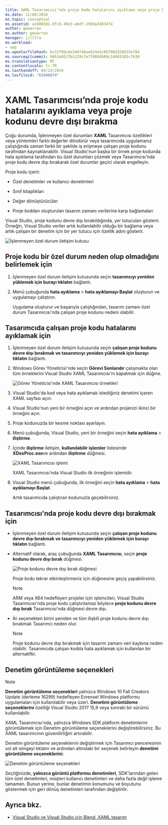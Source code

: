 ```yaml
---
title: XAML Tasarımcısı’nda proje kodu hatalarını ayıklama veya proje kodunu devre dışı bırakma
ms.date: 11/04/2016
ms.topic: conceptual
ms.assetid: ac600581-8fc8-49e3-abdf-1569a3483d74
author: gewarren
ms.author: gewarren
manager: jillfra
ms.workload:
- uwp
ms.openlocfilehash: bc22f9dcbe348f46ae624e5c06706d328633e784
ms.sourcegitcommit: 94b3a052fb1229c7e7f8804b09c1d403385c7630
ms.translationtype: MT
ms.contentlocale: tr-TR
ms.lasthandoff: 04/23/2019
ms.locfileid: "62846074"
---
```

# <a name="debug-or-disable-project-code-in-xaml-designer"></a>XAML Tasarımcısı’nda proje kodu hatalarını ayıklama veya proje kodunu devre dışı bırakma

Çoğu durumda, İşlenmeyen özel durumları **XAML** Tasarımcısı özellikleri veya yöntemleri farklı değerler döndürür veya tasarımcıda uygulamanız çalıştığında zaman farklı bir şekilde iş erişmeye çalışan proje kodunu tarafından kaynaklanabilir. Visual Studio'nun başka bir örnek proje kodunda hata ayıklama tarafından bu özel durumları çözmek veya Tasarımcısı'nda proje kodu devre dışı bırakarak özel durumlar geçici olarak engelleyin.

Proje kodu içerir:

- Özel denetimler ve kullanıcı denetimleri

- Sınıf kitaplıkları

- Değer dönüştürücüler

- Proje koddan oluşturulan tasarım zamanı verilerine karşı bağlamaları

Visual Studio, proje kodunu devre dışı bırakıldığında, yer tutucuları gösterir. Örneğin, Visual Studio veriler artık kullanılabilir olduğu bir bağlama veya artık çalışan bir denetim için bir yer tutucu için özellik adını gösterir.

![İşlenmeyen özel durum iletişim kutusu](../designers/media/xaml_unhandledexception.png)

## <a name="to-determine-if-project-code-is-causing-an-exception"></a>Proje kodu bir özel durum neden olup olmadığını belirlemek için

1. İşlenmeyen özel durum iletişim kutusunda seçin **tasarımcıyı yeniden yüklemek için burayı tıklatın** bağlantı.

2. Menü çubuğunda **hata ayıklama** > **hata ayıklamayı Başlat** oluşturun ve uygulamayı çalıştırın.

     Uygulama oluşturur ve başarıyla çalıştığından, tasarım zamanı özel durum Tasarımcısı'nda çalışan proje kodunu nedeni olabilir.

## <a name="to-debug-project-code-running-in-the-designer"></a>Tasarımcıda çalışan proje kodu hatalarını ayıklamak için

1. İşlenmeyen özel durum iletişim kutusunda seçin **çalışan proje kodunu devre dışı bırakmak ve tasarımcıyı yeniden yüklemek için burayı tıklatın** bağlantı.

2. Windows Görev Yöneticisi'nde seçin **Görevi Sonlandır** çalışmakta olan tüm örneklerini Visual Studio XAML Tasarımcısı'nı kapatmak için düğme.

     ![Görev Yöneticisi'nde XAML Tasarımcısı örnekleri](../designers/media/xaml_taskmanager.png)

3. Visual Studio'da kod veya hata ayıklamak istediğiniz denetimi içeren XAML sayfası açın.

4. Visual Studio'nun yeni bir örneğini açın ve ardından projenizi ikinci bir örneğini açın.

5. Proje kodunuzda bir kesme noktası ayarlayın.

6. Menü çubuğunda, Visual Studio, yeni bir örneğini seçin **hata ayıklama** > **iliştirme**.

7. İçinde **iliştirme** iletişim, **kullanılabilir işlemler** listesinde **XDesProc.exe**ve ardından **iliştirme** düğmesi.

     ![XAML Tasarımcısı işlemi](../designers/media/xaml_attach.png)

     XAML Tasarımcısı'nda Visual Studio ilk örneğinin işlemidir.

8. Visual Studio menü çubuğunda, ilk örneğini seçin **hata ayıklama** > **hata ayıklamayı Başlat**.

     Artık tasarımcıda çalıştıran kodunuzla geçebilirsiniz.

## <a name="to-disable-project-code-in-the-designer"></a>Tasarımcısı'nda proje kodu devre dışı bırakmak için

- İşlenmeyen özel durum iletişim kutusunda seçin **çalışan proje kodunu devre dışı bırakmak ve tasarımcıyı yeniden yüklemek için burayı tıklatın** bağlantı.

- Alternatif olarak, araç çubuğunda **XAML Tasarımcısı**, seçin **proje kodunu devre dışı bırak** düğmesi.

     ![Proje kodunu devre dışı bırak düğmesi](../designers/media/xaml_disablecode.png)

     Proje kodu tekrar etkinleştirmeniz için düğmesine geçiş yapabilirsiniz.

    > [!NOTE]
    > ARM veya X64 hedefleyen projeler için işlemcileri, Visual Studio Tasarımcısı'nda proje kodu çalıştırılamaz böylece **proje kodunu devre dışı bırak** Tasarımcısı'nda düğmesi devre dışı.

- İki seçenekten birini yeniden ve tüm ilişkili proje kodunu devre dışı bırakmak Tasarımcı neden olur.

    > [!NOTE]
    > Proje kodunu devre dışı bırakmak için tasarım zamanı veri kaybına neden olabilir. Tasarımcıda çalışan kodda hata ayıklamak için kullanılan bir alternatiftir.

## <a name="control-display-options"></a>Denetim görüntüleme seçenekleri

> [!NOTE]
> **Denetim görüntüleme seçenekleri** yalnızca Windows 10 Fall Creators Update (derleme 16299) hedefleyen Evrensel Windows platformu uygulamaları için kullanılabilir veya üzeri. **Denetimi görüntüleme seçeneklerini** özelliği Visual Studio 2017 15,9 veya sonraki bir sürümü kullanılabilir.

XAML Tasarımcısı'nda, yalnızca Windows SDK platform denetimlerini görüntülemek için Denetim görüntüleme seçeneklerini değiştirebilirsiniz. Bu XAML tasarımcının güvenilirliğini artırabilir.

Denetim görüntüleme seçeneklerini değiştirmek için Tasarımcı penceresinin sol alt simgeyi tıklatın ve ardından altındaki bir seçenek belirleyin **denetimi görüntüleme seçeneklerini**:

![Denetim görüntüleme seçenekleri](../designers/media/control_display_options.png)

Seçtiğinizde, **yalnızca görüntü platformu denetimleri**, SDK'larından gelen tüm özel denetimleri, müşteri kullanıcı denetimleri ve daha fazla değil işleme tamamen. Bunun yerine, bunlar denetimin konumunu ve boyutunu göstermek için geri dönüş denetimleri tarafından değiştirilir.

## <a name="see-also"></a>Ayrıca bkz.

- [Visual Studio ve Visual Studio için Blend, XAML tasarım](../designers/designing-xaml-in-visual-studio.md)
